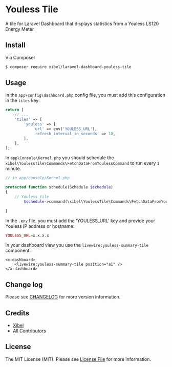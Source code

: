# Youless Tile

A tile for Laravel Dashboard that displays statistics from a Youless LS120 Energy Meter

## Install

Via Composer

```bash
$ composer require xibel/laravel-dashboard-youless-tile
```

## Usage

In the `app\config\dashboard.php` config file, you must add this configuration in the `tiles` key:

```php
return [
    // ...
    'tiles' => [
        'youless' => [
            'url' => env('YOULESS_URL'),
            'refresh_interval_in_seconds' => 10,
        ],
    ],
];
```

In `app\Console\Kernel.php` you should schedule the `xibel\YoulessTile\Commands\FetchDataFromYoulessCommand` to run every `1` minute.

```php
// in app/console/Kernel.php

protected function schedule(Schedule $schedule)
{
    // Youless tile
        $schedule->command(\xibel\YoulessTile\Commands\FetchDataFromYoulessCommand::class)->everyMinute();

}
```

In the `.env` file, you must add the 'YOULESS_URL' key and provide your Youless IP address or hostname:

```php
YOULESS_URL=x.x.x.x
```

In your dashboard view you use the `livewire:youless-summary-tile` component.

```blade
<x-dashboard>
    <livewire:youless-summary-tile position="a1" />
</x-dashboard>
```
## Change log

Please see [CHANGELOG](CHANGELOG.md) for more version information.

## Credits

- [Xibel][link-author]
- [All Contributors][link-contributors]

## License

The MIT License (MIT). Please see [License File](LICENSE.md) for more information.

[link-author]: https://github.com/xibel
[link-contributors]: ../../contributors